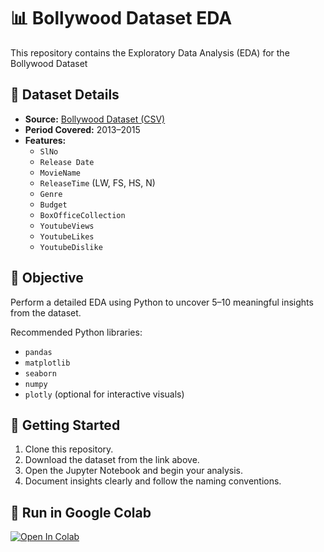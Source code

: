# 📊 Bollywood Dataset EDA 

This repository contains the Exploratory Data Analysis (EDA) for the Bollywood Dataset

## 📂 Dataset Details

- **Source:** [Bollywood Dataset (CSV)](https://drive.google.com/file/d/1dhg0foinB4iRrH13Rk64jpPwbpz7gwzn/view?usp=sharing)  
- **Period Covered:** 2013–2015  
- **Features:**
  - `SlNo`
  - `Release Date`
  - `MovieName`
  - `ReleaseTime` (LW, FS, HS, N)
  - `Genre`
  - `Budget`
  - `BoxOfficeCollection`
  - `YoutubeViews`
  - `YoutubeLikes`
  - `YoutubeDislike`

## 🧠 Objective

Perform a detailed EDA using Python to uncover 5–10 meaningful insights from the dataset.

Recommended Python libraries:
- `pandas`
- `matplotlib`
- `seaborn`
- `numpy`
- `plotly` (optional for interactive visuals)

## 📌 Getting Started

1. Clone this repository.
2. Download the dataset from the link above.
3. Open the Jupyter Notebook and begin your analysis.
4. Document insights clearly and follow the naming conventions.

## 🚀 Run in Google Colab

[![Open In Colab](https://colab.research.google.com/assets/colab-badge.svg)](https://colab.research.google.com/github/ivikassingh2/EDA/blob/main/Bollywood_EDA.ipynb)
